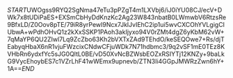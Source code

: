 $START$UWOgss9RYQ2SgNma47eTu3pPZgT4m1LXVbj6/iJ0iYU08CJ/ecV+DWk7x8tUDiPaES+EXSmCbHyDdKnzKc2Ag23W843nbatB0LWmwbV6RtzsRe9BfxLD/Z0Oov8pTE/79iR8yrPewI9Ncx7JklJvIEhC2ip1ui5wvCXCOhYVLgigCIUbwA+wPdhOHvQ1z2kXxSSKP1PAoh3akIjyxo94V0rZMt4dgZ6yKbM62vW+7qMaYP6QU2ZIwl7Lq9ZcZbo63Kh2bVXTxZAd9TEhdO/keSEQOwe7+Rs/djTEabyqHbaX6nR1vjuFWzcixCNdwCFjuWDk7N71hdbmc3/9q2vSF1mE0TEz8KVHbRn6ydxfYc5sJG0QltL0BE/vD50XvNcBZWsbEOZxRSIYTj12KNZy+9baLkG9VycEhoybES7c1VZrLhF41wWEmx9upnevb/ZTN3Ii4GGpJMWRzZwn6hY+1A==$END$